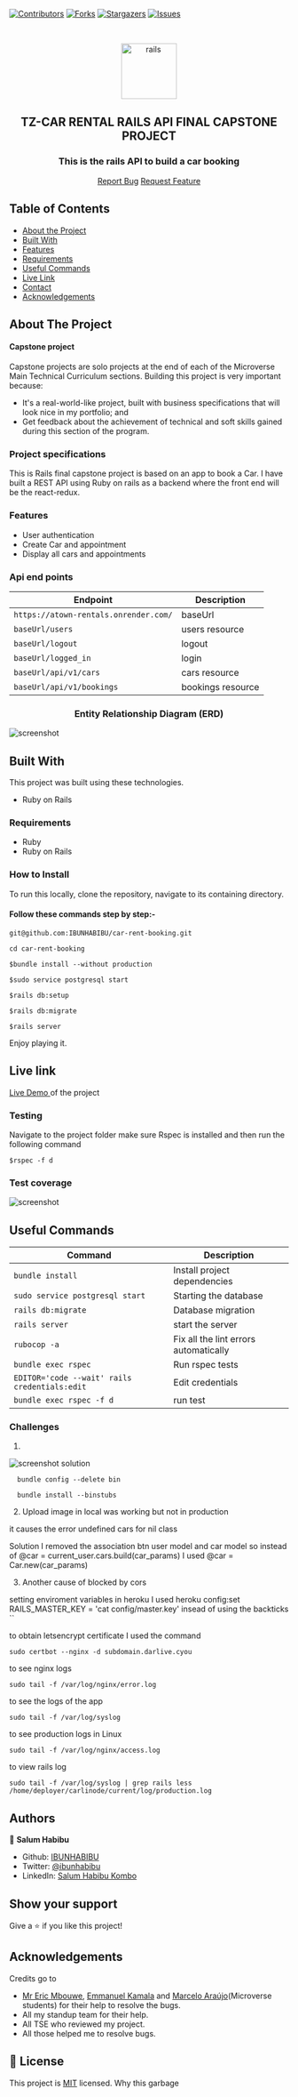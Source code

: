 [![Contributors][contributors-shield]][contributors-url]
[![Forks][forks-shield]][forks-url]
[![Stargazers][stars-shield]][stars-url]
[![Issues][issues-shield]][issues-url]

<br />
<p align="center">
  <a href="git@github.com:IBUNHABIBU/TZ-social-events-booking.git">
    <p align="center">
      <img src="https://raw.githubusercontent.com/github/explore/80688e429a7d4ef2fca1e82350fe8e3517d3494d/topics/rails/rails.png" alt="rails" width="100" height="100">
  </a>

  <h2 align="center"> TZ-CAR RENTAL RAILS API FINAL CAPSTONE PROJECT</h2>
  <h3 align="center"> This is the rails API to build a car booking</h3>

  <p align="center">
    <a href="https://github.com/IBUNHABIBU/TZ-social-events-booking/issues">Report Bug</a>
    <a href="https://github.com/IBUNHABIBU/TZ-social-events-booking/issues">Request Feature</a>
  </p>
</p>


## Table of Contents

* [About the Project](#about-the-project)
* [Built With](#built-with)
* [Features](#features)
* [Requirements](#requirements)
* [Useful Commands](#useful-commands)
* [Live Link](#Live-link)
* [Contact](#Authors)
* [Acknowledgements](#Acknowledgements)

<!-- ABOUT THE PROJECT -->
## About The Project
#### Capstone project

Capstone projects are solo projects at the end of each of the Microverse Main Technical Curriculum sections. Building this project is very important because:

- It's a real-world-like project, built with business specifications that will look nice in my portfolio; and
- Get feedback about the achievement of technical and soft skills gained during this section of the program.

### Project specifications

This is Rails final capstone project is based on an app to book a Car. I have built a REST API using Ruby on rails as a backend where the front end will be the react-redux. 

### Features
- User authentication
- Create Car and appointment
- Display all cars and appointments

### Api end points

| Endpoint | Description |
|---------|-------------|
| `https://atown-rentals.onrender.com/` | baseUrl |
| `baseUrl/users` | users resource |
| `baseUrl/logout` | logout |
| `baseUrl/logged_in` | login |
| `baseUrl/api/v1/cars` | cars resource |
| `baseUrl/api/v1/bookings` | bookings resource |

<h3 align="center"> Entity Relationship Diagram (ERD) </h3>

![screenshot](https://github.com/IBUNHABIBU/car-rent-booking-api/blob/main/app/assets/ERD.png)

<!-- BUILD WITH -->
## Built With

This project was built using these technologies.
* Ruby on Rails


### Requirements
* Ruby
* Ruby on Rails


### How to Install 

To run this locally, clone the repository, navigate to its containing directory.

#### Follow these commands step by step:-

`
 git@github.com:IBUNHABIBU/car-rent-booking.git
`

`
cd car-rent-booking
`

 `$bundle install --without production`

 `$sudo service postgresql start`
 
 `$rails db:setup`

 `$rails db:migrate`
 
 `$rails server`
 
Enjoy playing it.

## Live link

[Live Demo ](https://atown-rentals.onrender.com/api/v1/cars) of the project

### Testing

Navigate to the project folder make sure Rspec is installed and then run the following command

 `$rspec -f d `

  ### Test coverage
  ![screenshot](https://github.com/IBUNHABIBU/car-rent-booking-api/blob/dev/app/assets/cartest.PNG)

## Useful Commands

| Command | Description |
|---------|-------------|
| `bundle install` | Install project dependencies |
| `sudo service postgresql start` | Starting the database |
| `rails db:migrate` | Database migration |
| `rails server` | start the server |
| `rubocop -a` | Fix all the lint errors automatically |
| `bundle exec rspec` | Run rspec tests |
| `EDITOR='code --wait' rails credentials:edit` | Edit credentials |
| `bundle exec rspec -f d` | run test |

<!-- ### How to play -->


### Challenges
1. 

![screenshot](https://github.com/IBUNHABIBU/car-rent-booking-api/blob/dev/app/assets/Errors.PNG)
      solution

      bundle config --delete bin

      bundle install --binstubs
<!-- CONTACT -->

2. Upload image in local was working but not in production

it causes the error undefined cars for nil class

Solution
I removed the association btn user model and car model
so instead of @car = current_user.cars.build(car_params)  I used @car = Car.new(car_params)

3. Another cause of blocked by cors

setting enviroment variables in heroku I used heroku config:set RAILS_MASTER_KEY = 'cat config/master.key' insead of using the backticks ``



to obtain letsencrypt certificate I used the command

`sudo certbot --nginx -d subdomain.darlive.cyou`

to see nginx logs 

`sudo tail -f /var/log/nginx/error.log`

to see the logs of the app

`sudo tail -f /var/log/syslog`

to see production logs in Linux

`sudo tail -f /var/log/nginx/access.log`

to view rails log

`sudo tail -f /var/log/syslog | grep rails less /home/deployer/carlinode/current/log/production.log`


## Authors

👤 **Salum Habibu** 
    
* Github: [IBUNHABIBU](https://github.com/IBUNHABIBU)
* Twitter: [@ibunhabibu](https://twitter.com/Ibunhabibu)
* LinkedIn: [Salum Habibu Kombo](https://www.linkedin.com/in/salum-habibu/)

## Show your support

Give a :star: if you like this project!


## Acknowledgements
Credits go to 
- [Mr Eric Mbouwe](https://github.com/EricMbouwe), [Emmanuel Kamala](https://github.com/emmanuelkamala) and [Marcelo Araújo](https://github.com/marcelomaidden)(Microverse students) for their help to resolve the bugs.
- All my standup team for their help.
- All TSE who reviewed my project.
- All those helped me to resolve bugs.

<!-- MARKDOWN LINKS & IMAGES -->
<!-- https://www.markdownguide.org/basic-syntax/#reference-style-links -->
[contributors-shield]: https://img.shields.io/github/contributors/IBUNHABIBU/TZ-social-events-booking.svg?style=flat-square
[contributors-url]: https://github.com/IBUNHABIBU/TZ-social-events-booking/graphs/contributors
[forks-shield]: https://img.shields.io/github/forks/IBUNHABIBU/TZ-social-events-booking.svg?style=flat-square
[forks-url]: https://github.com/IBUNHABIBU/TZ-social-events-booking/network/members
[stars-shield]: https://img.shields.io/github/stars/IBUNHABIBU/TZ-social-events-booking.svg?style=flat-square
[stars-url]: https://github.com/IBUNHABIBU/TZ-social-events-booking/stargazers
[issues-shield]: https://img.shields.io/github/issues/IBUNHABIBU/TZ-social-events-booking.svg?style=flat-square
[issues-url]: https://github.com/IBUNHABIBU/TZ-social-events-booking/issues

## 📝 License

This project is [MIT](https://opensource.org/licenses/MIT) licensed.
Why this garbage
